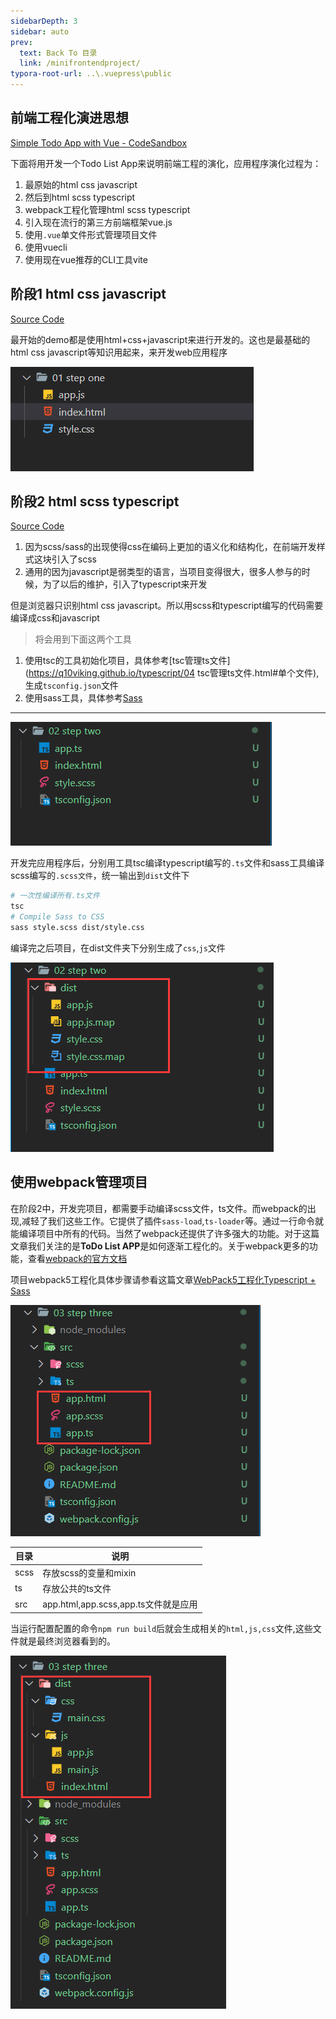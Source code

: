 ```yaml
---
sidebarDepth: 3
sidebar: auto
prev:
  text: Back To 目录
  link: /minifrontendproject/
typora-root-url: ..\.vuepress\public
---
```




## 前端工程化演进思想

[Simple Todo App with Vue - CodeSandbox](https://codesandbox.io/s/o29j95wx9?file=/index.html)

下面将用开发一个Todo List App来说明前端工程的演化，应用程序演化过程为：

1. 最原始的html css javascript
2. 然后到html scss typescript
3. webpack工程化管理html scss typescript
4. 引入现在流行的第三方前端框架vue.js
5. 使用`.vue`单文件形式管理项目文件
6. 使用vuecli
7. 使用现在vue推荐的CLI工具vite

<common-progresson-snippet src="https://q10viking.github.io/Mini-FrontEnd-project/28%20front%20end%20project%20change/01%20step%20one/"/>



## 阶段1 html css javascript

[Source Code](https://github.com/Q10Viking/Mini-FrontEnd-project/tree/main/28%20front%20end%20project%20change/01%20step%20one)

最开始的demo都是使用html+css+javascript来进行开发的。这也是最基础的html css javascript等知识用起来，来开发web应用程序



![image-20220723025105623](/images/minifrontendproject/image-20220723025105623.png)

## 阶段2 html scss typescript

[Source Code](https://github.com/Q10Viking/Mini-FrontEnd-project/tree/main/28%20front%20end%20project%20change/02%20step%20two)

1. 因为scss/sass的出现使得css在编码上更加的语义化和结构化，在前端开发样式这块引入了scss
2. 通用的因为javascript是弱类型的语言，当项目变得很大，很多人参与的时候，为了以后的维护，引入了typescript来开发

但是浏览器只识别html css javascript。所以用scss和typescript编写的代码需要编译成css和javascript

> 将会用到下面这两个工具

1. 使用tsc的工具初始化项目，具体参考[tsc管理ts文件](https://q10viking.github.io/typescript/04 tsc管理ts文件.html#单个文件),生成`tsconfig.json`文件
2. 使用sass工具，具体参考[Sass](https://q10viking.github.io/css/11%20Sass.html)

------------



![image-20220723035301357](/images/minifrontendproject/image-20220723035301357.png)

开发完应用程序后，分别用工具tsc编译typescript编写的`.ts`文件和sass工具编译scss编写的`.scss文件`，统一输出到`dist`文件下

```sh
# 一次性编译所有.ts文件
tsc
# Compile Sass to CSS 
sass style.scss dist/style.css
```

编译完之后项目，在dist文件夹下分别生成了`css`,`js`文件

![image-20220723035653774](/images/minifrontendproject/image-20220723035653774.png)

## 使用webpack管理项目



在阶段2中，开发完项目，都需要手动编译scss文件，ts文件。而webpack的出现,减轻了我们这些工作。它提供了插件`sass-load`,`ts-loader`等。通过一行命令就能编译项目中所有的代码。当然了webpack还提供了许多强大的功能。对于这篇文章我们关注的是**ToDo List APP**是如何逐渐工程化的。关于webpack更多的功能，查看[webpack的官方文档](https://webpack.js.org/)

项目webpack5工程化具体步骤请参看这篇文章[WebPack5工程化Typescript + Sass](https://q10viking.github.io/minifrontendproject/00%20ts+sass%20demo.html)

![image-20220723044648293](/images/minifrontendproject/image-20220723044648293.png)

| 目录 | 说明                                 |
| ---- | ------------------------------------ |
| scss | 存放scss的变量和mixin                |
| ts   | 存放公共的ts文件                     |
| src  | app.html,app.scss,app.ts文件就是应用 |

当运行配置配置的命令`npm run build`后就会生成相关的`html,js,css`文件,这些文件就是最终浏览器看到的。

![image-20220723044934437](/images/minifrontendproject/image-20220723044934437.png)
